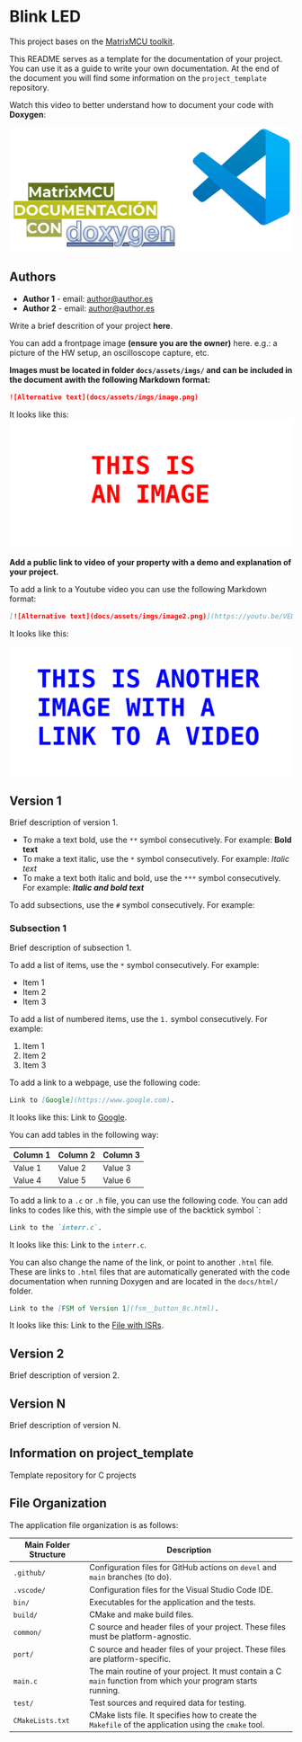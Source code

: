 # Blink LED

This project bases on the [MatrixMCU toolkit](https://github.com/sdg2DieUpm/MatrixMCU).

This README serves as a template for the documentation of your project. You can use it as a guide to write your own documentation. At the end of the document you will find some information on the `project_template` repository.

Watch this video to better understand how to document your code with **Doxygen**:

[![Link to Doxygen tutorial](docs/assets/imgs/doxygen_thumb.png)](https://youtu.be/VC7fExJJQSY?si=oIAZU_b2sRWhu3de "[MatrixMCU]. Documentación de código con Doxygen.")

## Authors

* **Author 1** - email: [author@author.es](mailto:author@author.es)
* **Author 2** - email: [author@author.es](mailto:author@author.es)

Write a brief descrition of your project **here**.

You can add a frontpage image **(ensure you are the owner)** here. e.g.: a picture of the HW setup, an oscilloscope capture, etc.

**Images must be located in folder `docs/assets/imgs/` and can be included in the document awith the following Markdown format:**

```markdown
![Alternative text](docs/assets/imgs/image.png)
```

It looks like this:
![Alternative text](docs/assets/imgs/image.png)

**Add a public link to video of your property with a demo and explanation of your project.**

To add a link to a Youtube video you can use the following Markdown format:

```markdown
[![Alternative text](docs/assets/imgs/image2.png)](https://youtu.be/VEDEO_ID "Hover text.")
```

It looks like this:

[![Link to Blink tutorial](docs/assets/imgs/image2.png)](https://www.youtube.com/watch?v=CcbgLVfCXrw& "Youtube video.")

## Version 1

Brief description of version 1.

* To make a text bold, use the `**` symbol consecutively. For example: **Bold text**
* To make a text italic, use the `*` symbol consecutively. For example: *Italic text*
* To make a text both italic and bold, use the `***` symbol consecutively. For example: ***Italic and bold text***

To add subsections, use the `#` symbol consecutively. For example:

### Subsection 1

Brief description of subsection 1.

To add a list of items, use the `*` symbol consecutively. For example:

* Item 1
* Item 2
* Item 3

To add a list of numbered items, use the `1.` symbol consecutively. For example:

1. Item 1
2. Item 2
3. Item 3

To add a link to a webpage, use the following code:

```markdown
Link to [Google](https://www.google.com).
```

It looks like this: Link to [Google](https://www.google.com).

You can add tables in the following way:

| Column 1 | Column 2 | Column 3 |
| -------- | -------- | -------- |
| Value 1  | Value 2  | Value 3  |
| Value 4  | Value 5  | Value 6  |

To add a link to a `.c` or `.h` file, you can use the following code. You can add links to codes like this, with the simple use of the backtick symbol `:

```markdown
Link to the `interr.c`.
```

It looks like this: Link to the `interr.c`.

You can also change the name of the link, or point to another `.html` file. These are links to `.html` files that are automatically generated with the code documentation when running Doxygen and are located in the `docs/html/` folder.

```markdown
Link to the [FSM of Version 1](fsm__button_8c.html).
```

It looks like this: Link to the [File with ISRs](interr_8c.html).

## Version 2

Brief description of version 2.

## Version N

Brief description of version N.

## Information on project_template

Template repository for C projects

## File Organization

The application file organization is as follows:

| Main Folder Structure | Description                                                                                                   |
| --------------------- | ------------------------------------------------------------------------------------------------------------- |
| `.github/`            | Configuration files for GitHub actions on `devel` and `main` branches (to do).                                |
| `.vscode/`            | Configuration files for the Visual Studio Code IDE.                                                           |
| `bin/`                | Executables for the application and the tests.                                                                |
| `build/`              | CMake and make build files.                                                                                   |
| `common/`             | C source and header files of your project. These files must be platform-agnostic.                             |
| `port/`               | C source and header files of your project. These files are platform-specific.                                 |
| `main.c`              | The main routine of your project. It must contain a C `main` function from which your program starts running. |
| `test/`               | Test sources and required data for testing.                                                                   |
| `CMakeLists.txt`      | CMake lists file. It specifies how to create the `Makefile` of the application using the `cmake` tool.        |
